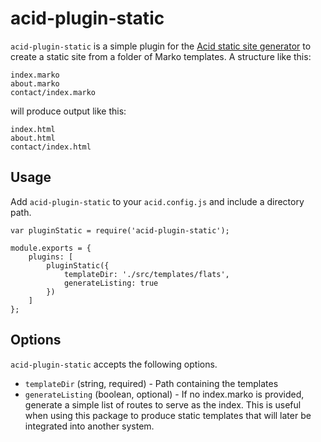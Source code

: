# acid-plugin-static

`acid-plugin-static` is a simple plugin for the [Acid static site generator](https://github.com/drewschrauf/ameeno-acid) to create a static site from a folder of Marko templates. A structure like this:

    index.marko
    about.marko
    contact/index.marko

will produce output like this:

    index.html
    about.html
    contact/index.html

## Usage

Add `acid-plugin-static` to your `acid.config.js` and include a directory path.

    var pluginStatic = require('acid-plugin-static');

    module.exports = {
        plugins: [
            pluginStatic({
                templateDir: './src/templates/flats',
                generateListing: true
            })
        ]
    };


## Options

`acid-plugin-static` accepts the following options.

- `templateDir` (string, required) - Path containing the templates
- `generateListing` (boolean, optional) - If no index.marko is provided, generate a simple list of routes to serve as the index. This is useful when using this package to produce static templates that will later be integrated into another system.
